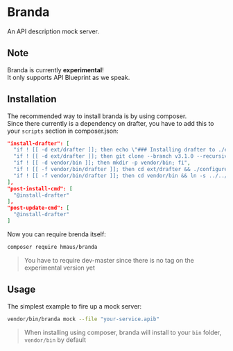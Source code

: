# Branda
An API description mock server.

## Note
Branda is currently **experimental**!  
It only supports API Blueprint as we speak.

## Installation
The recommended way to install branda is by using composer.  
Since there currently is a dependency on drafter, you have to add this to your `scripts` section in composer.json:

```json
"install-drafter": [
  "if ! [[ -d ext/drafter ]]; then echo \"### Installing drafter to ./ext; drafter bin to ./vendor/bin/ ###\"; fi",
  "if ! [[ -d ext/drafter ]]; then git clone --branch v3.1.0 --recursive https://github.com/apiaryio/drafter.git ext/drafter; fi",
  "if ! [[ -d vendor/bin ]]; then mkdir -p vendor/bin; fi",
  "if ! [[ -f vendor/bin/drafter ]]; then cd ext/drafter && ./configure && make drafter; fi",
  "if ! [[ -f vendor/bin/drafter ]]; then cd vendor/bin && ln -s ../../ext/drafter/bin/drafter drafter; fi"
],
"post-install-cmd": [
  "@install-drafter"
],
"post-update-cmd": [
  "@install-drafter"
]
```

Now you can require brenda itself:
```bash
composer require hmaus/branda
```

> You have to require dev-master since there is no tag on the experimental version yet

## Usage
The simplest example to fire up a mock server:

```bash
vendor/bin/branda mock --file "your-service.apib"
```

> When installing using composer, branda will install to your `bin` folder, `vendor/bin` by default
